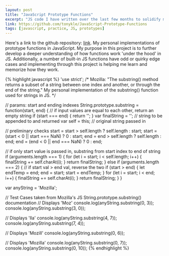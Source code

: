 ```yaml
---
layout: post
title: "JavaScript Prototype Functions"
excerpt: "JS code I have written over the last few months to solidify my understanding of fundamental JS concepts."
link: https://github.com/tonykle/JavaScript-Prototype-Functions
tags: [javascript, practice, JS, prototypes]
---
```

Here's a link to the github repository: [link](https://github.com/tonykle/JavaScript-Prototype-Functions). My personal implementations of prototype functions in JavaScript. My purpose in this project is to further develop a deeper understanding of how functions work 'under the hood' in JS. Additionally, a number of built-in JS functions have odd or quirky edge cases and implementing through this project is helping me learn and memorize how they work.

{% highlight javascript %}
'use strict';
/*
Mozilla: "The substring() method returns a subset of a string between one index and another, or
through the end of the string."
My personal implementation of the substring() function used for strings in JS.
*/

// params: start and ending indexes
String.prototype.substring = function(start, end) {
  // if input values are equal to each other, return an empty string
  if (start === end) {
    return '';
  }
  var finalString = ''; // string to be appended to and returned
  var self = this; // original string passed in

  // preliminary checks
  start = start > self.length ? self.length : start;
  start = (start < 0 || start === NaN) ? 0 : start;
  end = end > self.length ? self.length : end;
  end = (end < 0 || end === NaN) ? 0 : end;

  // if only start value is passed in, substring from start index to end of string
  if (arguments.length === 1) {
    for (let i = start; i < self.length; i++) {
      finalString += self.charAt(i);
    }
    return finalString;
  } else if (arguments.length === 2) {
    // if start val > end val, reverse the two
    if (start > end) {
      let endTemp = end;
      end = start;
      start = endTemp;
    }
    for (let i = start; i < end; i++) {
      finalString += self.charAt(i);
    }
    return finalString;
  }
}

var anyString = 'Mozilla';

// Test Cases taken from Mozilla's JS String.prototype.substring() documentation
// Displays 'Moz'
console.log(anyString.substring(0, 3));
console.log(anyString.substring(3, 0));

// Displays 'lla'
console.log(anyString.substring(4, 7));
console.log(anyString.substring(7, 4));

// Displays 'Mozill'
console.log(anyString.substring(0, 6));

// Displays 'Mozilla'
console.log(anyString.substring(0, 7));
console.log(anyString.substring(0, 10));
{% endhighlight %}
